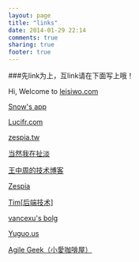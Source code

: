 ```yaml
---
layout: page
title: "links"
date: 2014-01-29 22:14
comments: true
sharing: true
footer: true
---
```

<script type="text/javascript">
$(document).ready(function(){
	$("#nav-menu .current").removeClass("current");
	$("#nav-menu .links-nav").addClass("current");
});
</script>


###先link为上，互link请在下面写上哦！

Hi, Welcome to [leisiwo.com](/)


[Snow's app](http://snowleung.cnblogs.com)

[Lucifr.com](http://lucifr.com)

[zespia.tw](http://zespia.tw)

[当然我在扯淡](http://www.yinwang.org)

[王中周的技术博客](http://wangzz.github.io)

[Zespia](http://zespia.tw)

[Tim[后端技术]](http://timyang.net/)

[vancexu's bolg](http://vancexu.github.io)

[Yuguo.us](https://yuguo.us/)

[Agile Geek（小愛咖啡屋）](http://agilemobidev.com/)
